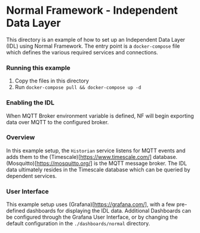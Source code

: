 # Normal Framework - Independent Data Layer 

This directory is an example of how to set up an Independent Data Layer (IDL) using Normal Framework. The entry point is a `docker-compose` file which defines the various required services and connections.

### Running this example
1. Copy the files in this directory
2. Run `docker-compose pull && docker-compose up -d`

### Enabling the IDL
When MQTT Broker environment variable is defined, NF will begin exporting data over MQTT to the configured broker.


### Overview
In this example setup, the `Historian` service listens for MQTT events and adds them to the (Timescale)[https://www.timescale.com/] database. (Mosquitto)[https://mosquitto.org/] is the MQTT message broker. The IDL data ultimately resides in the Timescale database which can be queried by dependent services.


### User Interface
This example setup uses (Grafana)[https://grafana.com/], with a few pre-defined dashboards for displaying the IDL data. Additional Dashboards can be configured through the Grafana User Interface, or by changing the default configuration in the `./dashboards/normal` directory.





